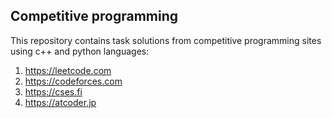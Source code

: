 ## Competitive programming

This repository contains task solutions from competitive programming sites using c++ and python languages: 
1. https://leetcode.com
2. https://codeforces.com
3. https://cses.fi
4. https://atcoder.jp

